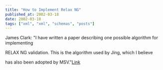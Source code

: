```yaml
---
title: "How to Implement Relax NG"
published_at: 2002-03-18
date: 2002-03-18
tags: ["xml", "xml", "schemas", "posts"]
---
```

James Clark: "I have written a paper describing one possible algorithm for implementing  

RELAX NG validation.  This is the algorithm used by Jing, which I believe  

has also been adopted by MSV."[Link](http://www.thaiopensource.com/relaxng)